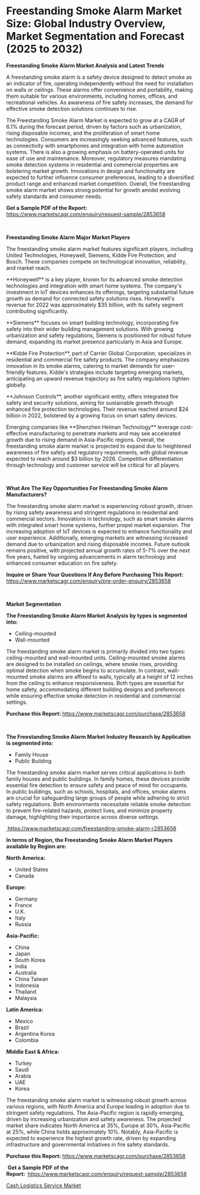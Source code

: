 <p><h1>Freestanding Smoke Alarm Market Size: Global Industry Overview, Market Segmentation and Forecast (2025 to 2032)</h1></p><p><strong>Freestanding Smoke Alarm Market Analysis and Latest Trends</strong></p>
<p><p>A freestanding smoke alarm is a safety device designed to detect smoke as an indicator of fire, operating independently without the need for installation on walls or ceilings. These alarms offer convenience and portability, making them suitable for various environments, including homes, offices, and recreational vehicles. As awareness of fire safety increases, the demand for effective smoke detection solutions continues to rise.</p><p>The Freestanding Smoke Alarm Market is expected to grow at a CAGR of 6.1% during the forecast period, driven by factors such as urbanization, rising disposable incomes, and the proliferation of smart home technologies. Consumers are increasingly seeking advanced features, such as connectivity with smartphones and integration with home automation systems. There is also a growing emphasis on battery-operated units for ease of use and maintenance. Moreover, regulatory measures mandating smoke detection systems in residential and commercial properties are bolstering market growth. Innovations in design and functionality are expected to further influence consumer preferences, leading to a diversified product range and enhanced market competition. Overall, the freestanding smoke alarm market shows strong potential for growth amidst evolving safety standards and consumer needs.</p></p>
<p><strong>Get a Sample PDF of the Report:&nbsp;</strong> <a href="https://www.marketscagr.com/enquiry/request-sample/2853658?utm_campaign=2782&utm_medium=2&utm_source=Github&utm_content=ia&utm_term=12032025&utm_id=freestanding-smoke-alarm">https://www.marketscagr.com/enquiry/request-sample/2853658</a></p>
<p>&nbsp;</p>
<p><strong>Freestanding Smoke Alarm Major Market Players</strong></p>
<p><p>The freestanding smoke alarm market features significant players, including United Technologies, Honeywell, Siemens, Kidde Fire Protection, and Bosch. These companies compete on technological innovation, reliability, and market reach.</p><p>**Honeywell** is a key player, known for its advanced smoke detection technologies and integration with smart home systems. The company's investment in IoT devices enhances its offerings, targeting substantial future growth as demand for connected safety solutions rises. Honeywell's revenue for 2022 was approximately $35 billion, with its safety segment contributing significantly.</p><p>**Siemens** focuses on smart building technology, incorporating fire safety into their wider building management solutions. With growing urbanization and safety regulations, Siemens is positioned for robust future demand, expanding its market presence particularly in Asia and Europe.</p><p>**Kidde Fire Protection**, part of Carrier Global Corporation, specializes in residential and commercial fire safety products. The company emphasizes innovation in its smoke alarms, catering to market demands for user-friendly features. Kidde's strategies include targeting emerging markets, anticipating an upward revenue trajectory as fire safety regulations tighten globally.</p><p>**Johnson Controls**, another significant entity, offers integrated fire safety and security solutions, aiming for sustainable growth through enhanced fire protection technologies. Their revenue reached around $24 billion in 2022, bolstered by a growing focus on smart safety devices.</p><p>Emerging companies like **Shenzhen Heiman Technology** leverage cost-effective manufacturing to penetrate markets and may see accelerated growth due to rising demand in Asia-Pacific regions. Overall, the freestanding smoke alarm market is projected to expand due to heightened awareness of fire safety and regulatory requirements, with global revenue expected to reach around $3 billion by 2026. Competitive differentiation through technology and customer service will be critical for all players.</p></p>
<p>&nbsp;</p>
<p><strong>What Are The Key Opportunities For Freestanding Smoke Alarm Manufacturers?</strong></p>
<p><p>The freestanding smoke alarm market is experiencing robust growth, driven by rising safety awareness and stringent regulations in residential and commercial sectors. Innovations in technology, such as smart smoke alarms with integrated smart home systems, further propel market expansion. The increasing adoption of IoT devices is expected to enhance functionality and user experience. Additionally, emerging markets are witnessing increased demand due to urbanization and rising disposable incomes. Future outlook remains positive, with projected annual growth rates of 5-7% over the next five years, fueled by ongoing advancements in alarm technology and enhanced consumer education on fire safety.</p></p>
<p><strong>Inquire or Share Your Questions If Any Before Purchasing This Report:</strong> <a href="https://www.marketscagr.com/enquiry/pre-order-enquiry/2853658?utm_campaign=2782&utm_medium=2&utm_source=Github&utm_content=ia&utm_term=12032025&utm_id=freestanding-smoke-alarm">https://www.marketscagr.com/enquiry/pre-order-enquiry/2853658</a></p>
<p>&nbsp;</p>
<p><strong>Market Segmentation</strong></p>
<p><strong>The Freestanding Smoke Alarm Market Analysis by types is segmented into:</strong></p>
<p><ul><li>Ceiling-mounted</li><li>Wall-mounted</li></ul></p>
<p><p>The freestanding smoke alarm market is primarily divided into two types: ceiling-mounted and wall-mounted units. Ceiling-mounted smoke alarms are designed to be installed on ceilings, where smoke rises, providing optimal detection when smoke begins to accumulate. In contrast, wall-mounted smoke alarms are affixed to walls, typically at a height of 12 inches from the ceiling to enhance responsiveness. Both types are essential for home safety, accommodating different building designs and preferences while ensuring effective smoke detection in residential and commercial settings.</p></p>
<p><strong>Purchase this Report:&nbsp;</strong><a href="https://www.marketscagr.com/purchase/2853658?utm_campaign=2782&utm_medium=2&utm_source=Github&utm_content=ia&utm_term=12032025&utm_id=freestanding-smoke-alarm">https://www.marketscagr.com/purchase/2853658</a></p>
<p>&nbsp;</p>
<p><strong>The Freestanding Smoke Alarm Market Industry Research by Application is segmented into:</strong></p>
<p><ul><li>Family House</li><li>Public Building</li></ul></p>
<p><p>The freestanding smoke alarm market serves critical applications in both family houses and public buildings. In family homes, these devices provide essential fire detection to ensure safety and peace of mind for occupants. In public buildings, such as schools, hospitals, and offices, smoke alarms are crucial for safeguarding large groups of people while adhering to strict safety regulations. Both environments necessitate reliable smoke detection to prevent fire-related hazards, protect lives, and minimize property damage, highlighting their importance across diverse settings.</p></p>
<p><a href="https://www.marketscagr.com/freestanding-smoke-alarm-r2853658?utm_campaign=2782&utm_medium=2&utm_source=Github&utm_content=ia&utm_term=12032025&utm_id=freestanding-smoke-alarm">&nbsp;https://www.marketscagr.com/freestanding-smoke-alarm-r2853658</a></p>
<p><strong>In terms of Region, the Freestanding Smoke Alarm Market Players available by Region are:</strong></p>
<p>
    <p> <strong> North America: </strong>
        <ul>
            <li>United States</li>
            <li>Canada</li>
        </ul>
        </p> 
    <p> <strong> Europe: </strong>
        <ul>
            <li>Germany</li>
            <li>France</li>
            <li>U.K.</li>
            <li>Italy</li>
            <li>Russia</li>
        </ul>
        </p> 
    <p> <strong> Asia-Pacific: </strong>
        <ul>
            <li>China</li>
            <li>Japan</li>
            <li>South Korea</li>
            <li>India</li>
            <li>Australia</li>
            <li>China Taiwan</li>
            <li>Indonesia</li>
            <li>Thailand</li>
            <li>Malaysia</li>
        </ul>
        </p> 
    <p> <strong> Latin America: </strong>
        <ul>
            <li>Mexico</li>
            <li>Brazil</li>
            <li>Argentina Korea</li>
            <li>Colombia</li>
        </ul>
        </p> 
    <p> <strong> Middle East & Africa: </strong>
        <ul>
            <li>Turkey</li>
            <li>Saudi</li>
            <li>Arabia</li>
            <li>UAE</li>
            <li>Korea</li>
        </ul>
    </p>
    </p>
<p><p>The freestanding smoke alarm market is witnessing robust growth across various regions, with North America and Europe leading in adoption due to stringent safety regulations. The Asia-Pacific region is rapidly emerging, driven by increasing urbanization and safety awareness. The projected market share indicates North America at 35%, Europe at 30%, Asia-Pacific at 25%, while China holds approximately 10%. Notably, Asia-Pacific is expected to experience the highest growth rate, driven by expanding infrastructure and governmental initiatives in fire safety standards.</p></p>
<p><strong>Purchase this Report: </strong><a href="https://www.marketscagr.com/purchase/2853658?utm_campaign=2782&utm_medium=2&utm_source=Github&utm_content=ia&utm_term=12032025&utm_id=freestanding-smoke-alarm">https://www.marketscagr.com/purchase/2853658</a></p>
<p>&nbsp;<strong>Get a Sample PDF of the Report:&nbsp;&nbsp;</strong><a href="https://www.marketscagr.com/enquiry/request-sample/2853658?utm_campaign=2782&utm_medium=2&utm_source=Github&utm_content=ia&utm_term=12032025&utm_id=freestanding-smoke-alarm">https://www.marketscagr.com/enquiry/request-sample/2853658</a></p>
<p><strong></strong></p>
<p><p><a href="https://github.com/darenph8er/Market-Research-Report-List-1/blob/main/cash-logistics-service-market.md?utm_campaign=2782&utm_medium=2&utm_source=Github&utm_content=ia&utm_term=12032025&utm_id=freestanding-smoke-alarm">Cash Logistics Service Market</a></p></p>